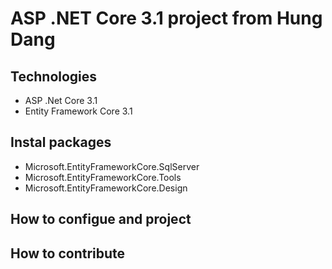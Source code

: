 # ASP .NET Core 3.1 project from Hung Dang
## Technologies
- ASP .Net Core 3.1
- Entity Framework Core 3.1
## Instal packages
- Microsoft.EntityFrameworkCore.SqlServer
- Microsoft.EntityFrameworkCore.Tools
- Microsoft.EntityFrameworkCore.Design
## How to configue and project
## How to contribute